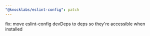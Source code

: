 ```yaml
---
"@knocklabs/eslint-config": patch
---
```


fix: move eslint-config devDeps to deps so they're accessible when installed
